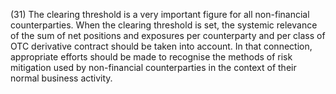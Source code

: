 (31) The clearing threshold is a very important figure for all non-financial counterparties. When the clearing threshold is set, the systemic relevance of the sum of net positions and exposures per counterparty and per class of OTC derivative contract should be taken into account. In that connection, appropriate efforts should be made to recognise the methods of risk mitigation used by non-financial counterparties in the context of their normal business activity.